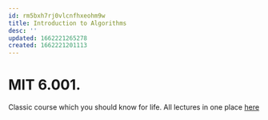 ```yaml
---
id: rm5bxh7rj0vlcnfhxeohm9w
title: Introduction to Algorithms
desc: ''
updated: 1662221265278
created: 1662221201113
---
```

# MIT 6.001.

Classic course which you should know for life. All lectures in one place [here](https://github.com/ngocuong0105/dendron-wiki/blob/main/vault/assets/files/Introduction%20to%20Algorithms%20-%20All%20lecture%20slides.pdf)